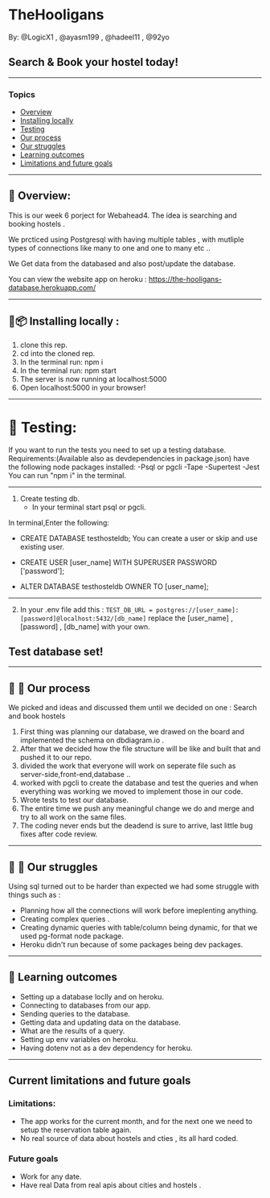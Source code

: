 # TheHooligans 
By: @LogicX1 , @ayasm199 , @hadeel11 , @92yo

## Search & Book your hostel today!

---


### Topics
* [Overview](#-overview)
* [Installing locally](#-Installing-locally-)
* [Testing](#-Testing)
* [Our process](#-Our-process)
* [Our struggles](#-Our-struggles)
* [Learning outcomes](#-Learning-outcomes)
* [Limitations and future goals](#Current-limitations-and-future-goals)

---

## :page_with_curl: Overview:
This is our week 6 porject for Webahead4.
The idea is searching and booking hostels .
 
We prcticed using Postgresql with having multiple tables , with mutliple types of connections like many to one and one to many etc ..

We Get data from the databased and also post/update the database.

You can view the website app on heroku : 
https://the-hooligans-database.herokuapp.com/


---

## :floppy_disk::package: Installing locally : 

1. clone this rep.
2. cd into the cloned rep.
3. In the terminal run: npm i
4. In the terminal run: npm start
5. The server is now running at localhost:5000
6. Open localhost:5000 in your browser!

---


# :tada: Testing:
If you want to run the tests you need to set up a testing database.
Requirements:(Available also as devdependencies in package.json)
have the following node packages installed:
-Psql or pgcli
-Tape
-Supertest
-Jest
You can run "npm i" in the terminal.

---

1. Create testing db.
   - In your terminal start psql or pgcli.

In terminal,Enter the following:
- CREATE DATABASE testhosteldb;
You can create a user or skip and use existing user.
- CREATE USER [user_name] WITH SUPERUSER PASSWORD ['password'];

- ALTER DATABASE testhosteldb OWNER TO [user_name];

---

2. In your .env file add this :
   `TEST_DB_URL = postgres://[user_name]:[password]@localhost:5432/[db_name]`
   replace the [user_name] , [password] , [db_name] with your own.

## Test database set!

---


## :construction_worker: :construction:   Our process

We picked and ideas and discussed them until we decided on one : Search and book hostels
1. First thing was planning our database, we drawed on the board and implemented the schema on dbdiagram.io .
2. After that we decided how the file structure will be like and built that and pushed it to our repo.
3. divided the work that everyone will work on seperate file such as server-side,front-end,database ..
4. worked with pgcli to create the database and test the queries and when everything was working we moved to implement those in our code.
5. Wrote tests to test our database.
6. The entire time we push any meaningful change we do and merge and try to all work on the same files.
7. The coding never ends but the deadend is sure to arrive, last little bug fixes after code review.

---

## :hatching_chick: :hatched_chick:  Our struggles
 
Using sql turned out to be harder than expected we had some struggle with things such as : 
- Planning how all the connections will work before imeplenting anything.
- Creating complex queries .
- Creating dynamic queries with table/column being dynamic, for that we used pg-format node package.
- Heroku didn't run because of some packages being dev packages.

---

## :chicken: Learning outcomes
 
- Setting up a database loclly and on heroku.
- Connecting to databases from our app.
- Sending queries to the database.
- Getting data and updating data on the database.
- What are the results of a query.
- Setting up env variables on heroku.
- Having dotenv not as a dev dependency for heroku.

---

## Current limitations and future goals
### Limitations:
- The app works for the current month, and for the next one we need to setup the reservation table again.
- No real source of data about hostels and cties , its all hard coded.

### Future goals

- Work for any date.
- Have real Data from real apis about cities and hostels .
